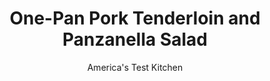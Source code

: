 ---
layout: ../../layouts/MarkdownPostLayout.astro
title: One-Pan Pork Tenderloin and Panzanella Salad
author: America's Test Kitchen
pubDate: 2023-03-15
description: "We wanted to sit on the porch after this summery supper, not scrub a bunch of pots."
image_url: https://res.cloudinary.com/hksqkdlah/image/upload/ar_1:1,c_fill,dpr_2.0,f_auto,fl_lossy.progressive.strip_profile,g_faces:auto,q_auto:low,w_344/41712-sfs-one-pan-pork-tenderloin-and-panzanella-salad-21
tags: ["Main Courses","Pork","Cookbook Collection"]
calories: 3127
protein: 36
carbohydrates: 37
fats: 
fiber: 3
ingredients: ["3 tablespoons, balsamic vinegar","2 tablespoons, whole-grain mustard","1 tablespoon, packed brown sugar","1 teaspoon, cornstarch","2 (1-pound), pork tenderloins, trimmed",", Salt and pepper","1 (12-inch), baguette, cut into 1-inch pieces","1 , red onion, cut into 1-inch pieces","1 , red bell pepper, stemmed, seeded, and cut into ½-inch-wide strips","1 yellow, summer squash, quartered lengthwise and cut into 1-inch pieces","½ cup, extra-virgin olive oil","1 tablespoon, capers, rinsed, plus 1 tablespoon brine","1 , garlic clove, minced","½ , seedless English cucumber, quartered lengthwise and cut into ½-inch pieces","6 ounces, cherry tomatoes, halved","½ cup, coarsely chopped fresh basil"]
serves: 6
time: "1¼ hours"
instructions: ["Adjust oven rack to middle position and heat oven to 450 degrees. Whisk 1 tablespoon vinegar, 1 tablespoon mustard, sugar, and cornstarch in bowl until no lumps of cornstarch remain.","Pat tenderloins dry with paper towels and season with salt and pepper. Place tenderloins in center of rimmed baking sheet (it's OK if they are touching) and brush tops and sides with all of vinegar mixture.","Toss baguette, onion, bell pepper, squash, ¼ cup oil, ½ teaspoon salt, and ½ teaspoon pepper in large bowl until baguette and vegetables are well coated with oil. Distribute vegetable mixture around tenderloins on sheet. Roast until pork registers 140 degrees, about 20 minutes, stirring vegetable mixture halfway through roasting.","Meanwhile, whisk capers and brine, garlic, ⅛ teaspoon salt, ⅛ teaspoon pepper, remaining 2 tablespoons vinegar, remaining 1 tablespoon mustard, and remaining ¼ cup oil together in now-empty bowl.","Transfer tenderloins to carving board, tent with aluminum foil, and let rest for 10 minutes. While tenderloins rest, add cucumber, tomatoes, 6 tablespoons basil, and vegetable mixture to bowl with caper dressing and toss to combine.","Transfer salad to serving platter. Slice tenderloins ½ inch thick and arrange over salad. Sprinkle with remaining 2 tablespoons basil. Serve."]
nutrition: ["928 mg Potassium","449 mg Phosphorus","70 mg Calcium","4 mg Iron","79 mg Magnesium","856 mg Sodium","3 mg Zinc","24 g Fat","12 mg Niacin (B3)","15 g Monounsaturated","3 g Polyunsaturated","1 mg Thiamin (B1)","37 mg Vitamin C","93 mg Cholesterol","4 g Saturated","3 g Fiber","33 µg Folic acid","59 µg Folate (food)","9 g Sugars","30 µg Vitamin K","257 g Water","37 g Carbs","116 µg Folate equivalent (total)","36 g Protein","3 mg Vitamin E","1 mg Vitamin B6","53 µg Vitamin A","521 kcal Energy","2 g Sugars, added","3127 calories"]
notes: "Sourdough bread can be used in place of the baguette."
---